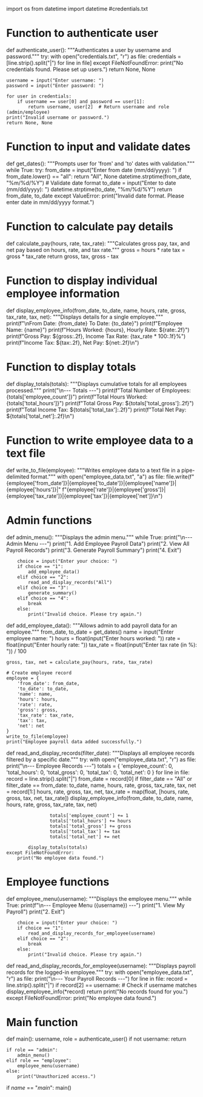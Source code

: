 import os
from datetime import datetime
#credentials.txt
# Function to authenticate user
def authenticate_user():
    """Authenticates a user by username and password."""
    try:
        with open("credentials.txt", "r") as file:
            credentials = [line.strip().split("|") for line in file]
    except FileNotFoundError:
        print("No credentials found. Please set up users.")
        return None, None

    username = input("Enter username: ")
    password = input("Enter password: ")

    for user in credentials:
        if username == user[0] and password == user[1]:
            return username, user[2]  # Return username and role (admin/employee)
    print("Invalid username or password.")
    return None, None


# Function to input and validate dates
def get_dates():
    """Prompts user for 'from' and 'to' dates with validation."""
    while True:
        try:
            from_date = input("Enter from date (mm/dd/yyyy): ")
            if from_date.lower() == "all":
                return "All", None
            datetime.strptime(from_date, "%m/%d/%Y")  # Validate date format
            to_date = input("Enter to date (mm/dd/yyyy): ")
            datetime.strptime(to_date, "%m/%d/%Y")
            return from_date, to_date
        except ValueError:
            print("Invalid date format. Please enter date in mm/dd/yyyy format.")


# Function to calculate pay details
def calculate_pay(hours, rate, tax_rate):
    """Calculates gross pay, tax, and net pay based on hours, rate, and tax rate."""
    gross = hours * rate
    tax = gross * tax_rate
    return gross, tax, gross - tax


# Function to display individual employee information
def display_employee_info(from_date, to_date, name, hours, rate, gross, tax_rate, tax, net):
    """Displays details for a single employee."""
    print(f"\nFrom Date: {from_date} To Date: {to_date}")
    print(f"Employee Name: {name}")
    print(f"Hours Worked: {hours}, Hourly Rate: ${rate:.2f}")
    print(f"Gross Pay: ${gross:.2f}, Income Tax Rate: {tax_rate * 100:.1f}%")
    print(f"Income Tax: ${tax:.2f}, Net Pay: ${net:.2f}\n")


# Function to display totals
def display_totals(totals):
    """Displays cumulative totals for all employees processed."""
    print("\n--- Totals ---")
    print(f"Total Number of Employees: {totals['employee_count']}")
    print(f"Total Hours Worked: {totals['total_hours']}")
    print(f"Total Gross Pay: ${totals['total_gross']:.2f}")
    print(f"Total Income Tax: ${totals['total_tax']:.2f}")
    print(f"Total Net Pay: ${totals['total_net']:.2f}\n")


# Function to write employee data to a text file
def write_to_file(employee):
    """Writes employee data to a text file in a pipe-delimited format."""
    with open("employee_data.txt", "a") as file:
        file.write(f"{employee['from_date']}|{employee['to_date']}|{employee['name']}|{employee['hours']}|"
                   f"{employee['rate']}|{employee['gross']}|{employee['tax_rate']}|{employee['tax']}|{employee['net']}\n")


# Admin functions
def admin_menu():
    """Displays the admin menu."""
    while True:
        print("\n--- Admin Menu ---")
        print("1. Add Employee Payroll Data")
        print("2. View All Payroll Records")
        print("3. Generate Payroll Summary")
        print("4. Exit")

        choice = input("Enter your choice: ")
        if choice == "1":
            add_employee_data()
        elif choice == "2":
            read_and_display_records("All")
        elif choice == "3":
            generate_summary()
        elif choice == "4":
            break
        else:
            print("Invalid choice. Please try again.")


def add_employee_data():
    """Allows admin to add payroll data for an employee."""
    from_date, to_date = get_dates()
    name = input("Enter employee name: ")
    hours = float(input("Enter hours worked: "))
    rate = float(input("Enter hourly rate: "))
    tax_rate = float(input("Enter tax rate (in %): ")) / 100

    gross, tax, net = calculate_pay(hours, rate, tax_rate)

    # Create employee record
    employee = {
        'from_date': from_date,
        'to_date': to_date,
        'name': name,
        'hours': hours,
        'rate': rate,
        'gross': gross,
        'tax_rate': tax_rate,
        'tax': tax,
        'net': net
    }
    write_to_file(employee)
    print("Employee payroll data added successfully.")


def read_and_display_records(filter_date):
    """Displays all employee records filtered by a specific date."""
    try:
        with open("employee_data.txt", "r") as file:
            print("\n--- Employee Records ---")
            totals = {
                'employee_count': 0,
                'total_hours': 0,
                'total_gross': 0,
                'total_tax': 0,
                'total_net': 0
            }
            for line in file:
                record = line.strip().split("|")
                from_date = record[0]
                if filter_date == "All" or filter_date == from_date:
                    to_date, name, hours, rate, gross, tax_rate, tax, net = record[1:]
                    hours, rate, gross, tax, net, tax_rate = map(float, [hours, rate, gross, tax, net, tax_rate])
                    display_employee_info(from_date, to_date, name, hours, rate, gross, tax_rate, tax, net)

                    totals['employee_count'] += 1
                    totals['total_hours'] += hours
                    totals['total_gross'] += gross
                    totals['total_tax'] += tax
                    totals['total_net'] += net

            display_totals(totals)
    except FileNotFoundError:
        print("No employee data found.")


# Employee functions
def employee_menu(username):
    """Displays the employee menu."""
    while True:
        print(f"\n--- Employee Menu ({username}) ---")
        print("1. View My Payroll")
        print("2. Exit")

        choice = input("Enter your choice: ")
        if choice == "1":
            read_and_display_records_for_employee(username)
        elif choice == "2":
            break
        else:
            print("Invalid choice. Please try again.")


def read_and_display_records_for_employee(username):
    """Displays payroll records for the logged-in employee."""
    try:
        with open("employee_data.txt", "r") as file:
            print("\n--- Your Payroll Records ---")
            for line in file:
                record = line.strip().split("|")
                if record[2] == username:  # Check if username matches
                    display_employee_info(*record)
                    return
            print("No records found for you.")
    except FileNotFoundError:
        print("No employee data found.")


# Main function
def main():
    username, role = authenticate_user()
    if not username:
        return

    if role == "admin":
        admin_menu()
    elif role == "employee":
        employee_menu(username)
    else:
        print("Unauthorized access.")


if _name_ == "_main_":
    main()
